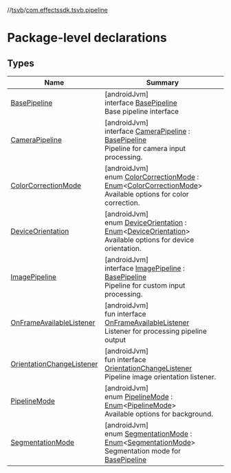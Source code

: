 //[tsvb](../../index.md)/[com.effectssdk.tsvb.pipeline](index.md)

# Package-level declarations

## Types

| Name | Summary |
|---|---|
| [BasePipeline](-base-pipeline/index.md) | [androidJvm]<br>interface [BasePipeline](-base-pipeline/index.md)<br>Base pipeline interface |
| [CameraPipeline](-camera-pipeline/index.md) | [androidJvm]<br>interface [CameraPipeline](-camera-pipeline/index.md) : [BasePipeline](-base-pipeline/index.md)<br>Pipeline for camera input processing. |
| [ColorCorrectionMode](-color-correction-mode/index.md) | [androidJvm]<br>enum [ColorCorrectionMode](-color-correction-mode/index.md) : [Enum](https://kotlinlang.org/api/latest/jvm/stdlib/kotlin-stdlib/kotlin/-enum/index.html)&lt;[ColorCorrectionMode](-color-correction-mode/index.md)&gt; <br>Available options for color correction. |
| [DeviceOrientation](-device-orientation/index.md) | [androidJvm]<br>enum [DeviceOrientation](-device-orientation/index.md) : [Enum](https://kotlinlang.org/api/latest/jvm/stdlib/kotlin-stdlib/kotlin/-enum/index.html)&lt;[DeviceOrientation](-device-orientation/index.md)&gt; <br>Available options for device orientation. |
| [ImagePipeline](-image-pipeline/index.md) | [androidJvm]<br>interface [ImagePipeline](-image-pipeline/index.md) : [BasePipeline](-base-pipeline/index.md)<br>Pipeline for custom input processing. |
| [OnFrameAvailableListener](-on-frame-available-listener/index.md) | [androidJvm]<br>fun interface [OnFrameAvailableListener](-on-frame-available-listener/index.md)<br>Listener for processing pipeline output |
| [OrientationChangeListener](-orientation-change-listener/index.md) | [androidJvm]<br>fun interface [OrientationChangeListener](-orientation-change-listener/index.md)<br>Pipeline image orientation listener. |
| [PipelineMode](-pipeline-mode/index.md) | [androidJvm]<br>enum [PipelineMode](-pipeline-mode/index.md) : [Enum](https://kotlinlang.org/api/latest/jvm/stdlib/kotlin-stdlib/kotlin/-enum/index.html)&lt;[PipelineMode](-pipeline-mode/index.md)&gt; <br>Available options for background. |
| [SegmentationMode](-segmentation-mode/index.md) | [androidJvm]<br>enum [SegmentationMode](-segmentation-mode/index.md) : [Enum](https://kotlinlang.org/api/latest/jvm/stdlib/kotlin-stdlib/kotlin/-enum/index.html)&lt;[SegmentationMode](-segmentation-mode/index.md)&gt; <br>Segmentation mode for [BasePipeline](-base-pipeline/index.md) |
